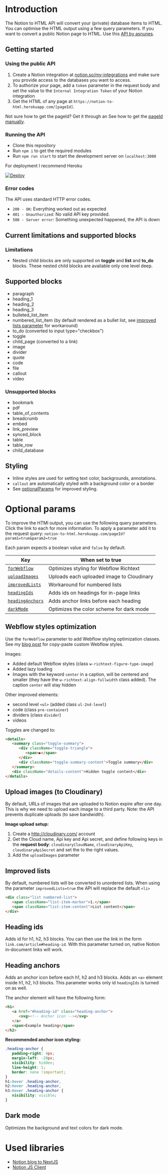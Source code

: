 # Introduction

The Notion to HTML API will convert your (private) database items to HTML. You can optimise the HTML output using a few query parameters.
If you want to convert a public Notion page to HTML. Use this [API by asnunes](https://github.com/asnunes/notion-page-to-html).

## Getting started

### Using the public API

1. Create a Notion integration at [notion.so/my-integrations](https://www.notion.so/my-integrations) and make sure you provide access to the databases you want to access.
2. To authorize your page, add a `token` parameter in the request body and set the value to the `Internal Integration Token` of your Notion integration
3. Get the HTML of any page at `https://notion-to-html.herokuapp.com/[pageId]`.

Not sure how to get the pageId? Get it through an See how to get the [pageId manually](https://developers.notion.com/docs/working-with-page-content#creating-a-page-with-content).

### Running the API

-  Clone this repository
-  Run `npm i` to get the required modules
-  Run `npm run start` to start the development server on `localhost:3000`

For deployment I recommend Heroku

[![Deploy](https://www.herokucdn.com/deploy/button.svg)](https://heroku.com/deploy?template=https://github.com/mchlkucera/notion-to-html)

### Error codes

The API uses standard HTTP error codes.

-  `200 - OK`: Everything worked out as expected
-  `401 - Unauthorized`: No valid API key provided.
-  `500 - Server error`: Something unexpected happened, the API is down

## Current limitations and supported blocks

### Limitations

-  Nested child blocks are only supported on **toggle** and **list** and **to_do** blocks. These nested child blocks are available only one level deep.

## Supported blocks

-  paragraph
-  heading_1
-  heading_2
-  heading_3
-  bulleted_list_item
-  numbered_list_item (by default rendered as a bullet list, see [improved lists parameter](#improved-lists) for workaround)
-  to_do (converted to input type="checkbox")
-  toggle
-  child_page (converted to a link)
-  image
-  divider
-  quote
-  code
-  file
-  callout
-  video

### Unsupported blocks

-  bookmark
-  pdf
-  table_of_contents
-  breadcrumb
-  embed
-  link_preview
-  synced_block
-  table
-  table_row
-  child_database

## Styling

-  Inline styles are used for setting text color, backgrounds, annotations.
-  `callout` are automatically styled with a background color or a border
-  See [optionalParams](#optional-params) for improved styling.

# Optional params

To improve the HTMl output, you can use the following query parameters. Click the link to each for more information. To apply a parameter add it to the request query: `notion-to-html.herokuapp.com/pageId?param1=true&param2=true`

Each param expects a boolean value and `false` by default.

| Key                                            | When set to true                          |
| ---------------------------------------------- | ----------------------------------------- |
| [`forWebflow`](#webflow-styles-optimization)   | Optimizes styling for Webflow Richtext    |
| [`uploadImages`](#upload-images-to-cloudinary) | Uploads each uploaded image to Cloudinary |
| [`improvedLists`]()                            | Workaround for numbered lists             |
| [`headingIds`](#heading-ids)                   | Adds ids on headings for in-page links    |
| [`headingAnchors`](#heading-anchors)           | Adds anchor links before each heading     |
| [`darkMode`](#dark-mode)                       | Optimizes the color scheme for dark mode  |

## Webflow styles optimization

Use the `forWebflow` parameter to add Webflow styling optimization classes. See my [blog post](https://myblock.webflow.io/post/how-to-make-a-notion-to-webflow-blog#47800c5f88c24ba4bbb38b1de294dd74) for copy-paste custom Webflow styles.

Images:

-  Added default Webflow styles (class `w-richtext-figure-type-image`)
-  Added lazy loading
-  Images with the keyword `center` in a caption, will be centered and smaller (they have the `w-richtext-align-fullwidth` class added). The caption `center` will stay hidden

Other improved elements:

-  second level `<ul>` (added class `ul-2nd-level`)
-  code (class `pre-container`)
-  dividers (class `divider`)
-  videos

Toggles are changed to:

```html
<details>
   <summary class="toggle-summary">
      <div className="toggle-triangle">
         <span>▶</span>
      </div>
      <div className="toggle-summary-content">Toggle summary</div>
   </summary>
   <div className="details-content">Hidden toggle content</div>
</details>
```

## Upload images (to Cloudinary)

By default, URLs of images that are uploaded to Notion expire after one day. This is why we need to upload each image to a third party.
Note: the API prevents duplicate uploads (to save bandwidth).

**Image upload setup:**

1. Create a http://cloudinary.com/ account
2. Get the Cloud name, Api key and Api secret, and define following keys in the **request body**: `cloudinaryCloudName`, `cloudinaryApiKey`, `cloudinaryApiSecret` and set the to the right values.
3. Add the `uploadImages` parameter

## Improved lists

By default, numbered lists will be converted to unordered lists. When using the parameter `improvedLists=true` the API will replace the default `<li>`

```html
<div class="list numbered-list">
   <span className="list-item-marker">1.</span>
   <span className="list-item-content">List content</span>
</div>
```

## Heading ids

Adds id for h1, h2, h3 blocks. You can then use the link in the form `link.com/article#heading-id`. With this parameter turned on, native Notion in-document links will work.

## Heading anchors

Adds an anchor icon before each h1, h2 and h3 blocks. Adds an `<a>` element inside h1, h2, h3 blocks. This parameter works only id `headingIds` is turned on as well.

The anchor element will have the following form:

```html
<h1>
   <a href="#heading-id" class="heading-anchor">
      <svg><!-- Anchor icon --></svg>
   </a>
   <span>Example heading</span>
</h2>
```

**Recommended anchor icon styling:**

```css
.heading-anchor {
   padding-right: 4px;
   margin-left: -20px;
   visibility: hidden;
   line-height: 1;
   border: none !important;
}
h1:hover .heading-anchor,
h2:hover .heading-anchor,
h3:hover .heading-anchor {
   visibility: visible;
}
```

## Dark mode

Optimizes the background and text colors for dark mode.

# Used libraries

-  [Notion blog to NextJS](https://github.com/samuelkraft/notion-blog-nextjs)
-  [Notion JS Client](https://github.com/makenotion/notion-sdk-js)
